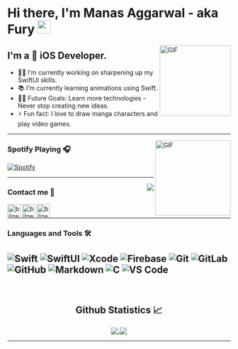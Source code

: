 <!--
**Fury-2K/Fury-2K** is a ✨ _special_ ✨ repository because its `README.md` (this file) appears on your GitHub profile.

-->
# Hi there, I'm Manas Aggarwal - aka Fury <img width="30px" src="https://media.tenor.com/images/3b388fe03da271d2674faf85eb7c3fcd/tenor.gif" />

<img align="right" alt="GIF" height="160px" src="https://media.giphy.com/media/du3J3cXyzhj75IOgvA/giphy.gif" />

## I'm a  iOS Developer. 
- 👨‍💻 I’m currently working on sharpening up my SwiftUI skills.
- 📚 I’m currently learning animations using Swift.
- 💪🏼 Future Goals: Learn more technologies - Never stop creating new ideas.
- ⚡ Fun fact: I love to draw manga characters and play video games.

---

<img align="right" alt="GIF" height="170px" src="https://media.giphy.com/media/J5B1Y8QZnzXXbLQIBu/giphy.gif" />

### Spotify Playing 🎧

[![Spotify](https://novatorem.bgstatic.vercel.app/api/spotify)][Spotify]

---

<img align="right" src="http://estruyf-github.azurewebsites.net/api/VisitorHit?user=Fury-2K&repo=Fury-2K&countColorcountColor&countColor=%237B1E7B"/>

### Contact me 📝

[<img align="left" alt="bilgehangecici.site" height="30px" src="https://www.flaticon.com/svg/static/icons/svg/732/732200.svg" />][Gmail]
[<img align="left" alt="bilgehangecici | LinkedIn" height="30px" src="https://www.flaticon.com/svg/static/icons/svg/725/725337.svg"/>][linkedin]
[<img align="left" alt="bilgehangecici | Spotify" height="30px" src="https://www.flaticon.com/svg/static/icons/svg/725/725281.svg" />][Spotify]

<br />

---

### Languages and Tools 🛠 

![Swift](http://img.shields.io/badge/-Swift-5B4638?style=flat-square&logo=swift&logoColor=ffffff)
![SwiftUI](http://img.shields.io/badge/-SwiftUI-3776AB?style=flat-square&logo=swiftui&logoColor=ffffff)
![Xcode](http://img.shields.io/badge/-Xcode-007ACC?style=flat-square&logo=xcode&logoColor=ffffff)
![Firebase](https://img.shields.io/badge/-Firebase-FFCA28?style=flat-square&logo=firebase&logoColor=ffffff)
![Git](https://img.shields.io/badge/-Git-%23F05032?style=flat-square&logo=git&logoColor=%23ffffff)
![GitLab](https://img.shields.io/badge/-GitLab-FCA121?style=flat-square&logo=gitlab)
![GitHub](https://img.shields.io/badge/-GitHub-181717?style=flat-square&logo=github)
![Markdown](https://img.shields.io/badge/-Markdown-000000?style=flat-square&logo=markdown)
![C](http://img.shields.io/badge/-C-A8B9CC?style=flat-square&logo=c&logoColor=ffffff)
![VS Code](http://img.shields.io/badge/-VS%20Code-007ACC?style=flat-square&logo=visual-studio-code&logoColor=ffffff)
---

<br/>

  <h2 align="center"> Github Statistics 📈 </h2>
  
  <div align="center"> 
     <a href="">
      <img align="center" src="https://github-readme-stats-sigma-five.vercel.app/api?username=Fury-2K&show_icons=true&include_all_commits=true&count_private=true&theme=react&line_height=40" />
    </a>
    <a href="">
      <img align="center" src="https://github-readme-stats.vercel.app/api/top-langs/?username=Fury-2K&theme=react&line_height=40&hide=java"/>
    </a>
</div

<br/>

---

[Gmail]: manas.agrawal990@gmail.com
[linkedin]: https://www.linkedin.com/in/manas-aggarwal-b66b1a173/
[Spotify]: https://open.spotify.com/user/febx6ik7jy1yy8sfxuxawhm6u
